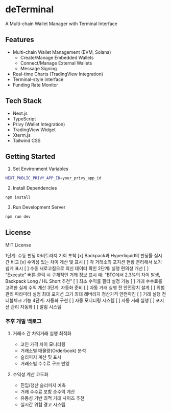 # deTerminal

A Multi-chain Wallet Manager with Terminal Interface

## Features

- Multi-chain Wallet Management (EVM, Solana)
  - Create/Manage Embedded Wallets
  - Connect/Manage External Wallets
  - Message Signing
- Real-time Charts (TradingView Integration)
- Terminal-style Interface
- Funding Rate Monitor

## Tech Stack

- Next.js
- TypeScript
- Privy (Wallet Integration)
- TradingView Widget
- Xterm.js
- Tailwind CSS

## Getting Started

1. Set Environment Variables

```bash
NEXT_PUBLIC_PRIVY_APP_ID=your_privy_app_id
```

2. Install Dependencies

```bash
npm install
```

3. Run Development Server

```bash
npm run dev
```

## License

MIT License

1단계: 수동 펀딩 아비트라지 기회 포착
[x] Backpack과 Hyperliquid의 펀딩률 실시간 비교
[x] 수익성 있는 차이 계산 및 표시
[ ] 각 거래소의 포지션 현황 분리해서 보기 쉽게 표시
[ ] 수동 새로고침으로 최신 데이터 확인
2단계: 실행 편의성 개선
[ ] "Execute" 버튼 클릭 시 구체적인 거래 정보 표시
예: "BTC에서 2.3%의 차이 발생, Backpack Long / HL Short 추천"
[ ] 최소 수익률 필터 설정 기능
[ ] 거래 수수료를 고려한 실제 수익 계산
3단계: 자동화 준비
[ ] 자동 거래 실행 전 안전장치 설계
[ ] 위험 관리 파라미터 설정
최대 포지션 크기
최대 레버리지
청산가격 안전마진
[ ] 거래 실행 전 더블체크 기능
4단계: 자동화 구현
[ ] 자동 모니터링 시스템
[ ] 자동 거래 실행
[ ] 포지션 관리 자동화
[ ] 알림 시스템

### 추후 개발 백로그

1. 거래소 간 차익거래 실행 최적화

   - 코인 가격 차이 모니터링
   - 거래소별 매물량(Orderbook) 분석
   - 슬리피지 계산 및 표시
   - 거래소별 수수료 구조 반영

2. 수익성 계산 고도화
   - 진입/청산 슬리피지 예측
   - 거래 수수료 포함 순수익 계산
   - 유동성 기반 최적 거래 사이즈 추천
   - 실시간 위험 경고 시스템
